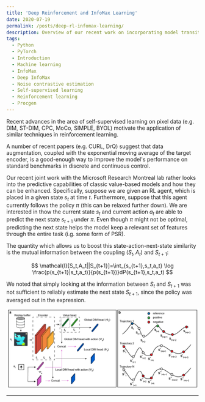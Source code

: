 ```yaml
---
title: 'Deep Reinforcement and InfoMax Learning'
date: 2020-07-19
permalink: /posts/deep-rl-infomax-learning/
description: Overview of our recent work on incorporating model transition dynamics into convolutions using the infoNCE loss.
tags:
  - Python
  - PyTorch
  - Introduction
  - Machine learning
  - InfoMax
  - Deep InfoMax
  - Noise contrastive estimation
  - Self-supervised learning
  - Reinforcement learning
  - Procgen
---
```


Recent advances in the area of self-supervised learning on pixel data (e.g. DIM, ST-DIM, CPC, MoCo, SIMPLE, BYOL) motivate the application of similar techniques in reinforcement learning.

A number of recent papers (e.g. CURL, DrQ) suggest that data augmentation, coupled with the exponential moving average of the target encoder, is a good-enough way to improve the model's performance on standard benchmarks in discrete and continuous control.

Our recent joint work with the Microsoft Research Montreal lab rather looks into the predictive capabilities of classic value-based models and how they can be enhanced. Specifically, suppose we are given an RL agent, which is placed in a given state $s_t$ at time $t$. Furthermore, suppose that this agent currently follows the policy $\pi$ (this can be relaxed further down). We are interested in thow the current state $s_t$ and current action $a_t$ are able to predict the next state $s_{t+1}$ under $\pi$. Even though $\pi$ might not be optimal, predicting the next state helps the model keep a relevant set of features through the entire task (i.g. some form of PSR).

The quantity which allows us to boost this state-action-next-state similarity is the mutual information between the coupling $(S_t,A_t)$ and $S_{t+1}$:

$$
\mathcal{I}[S_t,A_t||S_{t+1}]=\int_{s_{t+1},s_t,a_t} \log \frac{p(s_{t+1}|s_t,a_t)}{p(s_{t+1})}dP(s_{t+1},s_t,a_t)
$$

We noted that simply looking at the information between $S_t$ and $S_{t+1}$ was not sufficient to reliably estimate the next state $S_{t+1}$, since the policy was averaged out in the expression.

![png](/files/driml/fig7-model-01.png)

------